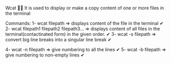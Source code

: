 Wcat 🚀🚀
It is used to display or make a copy content of one or more files in the terminal

Commands:
1- wcat filepath => displays content of the file in the terminal ✔
 2- wcat filepath1 filepath2 filepath3... => displays content of all files in the terminal(contactinated form) in the given order. ✔ 
 3- wcat -s filepath => convert big line breaks into a singular line break ✔

4- wcat -n filepath => give numbering to all the lines ✔ 
5- wcat -b filepath => give numbering to non-empty lines ✔ 
